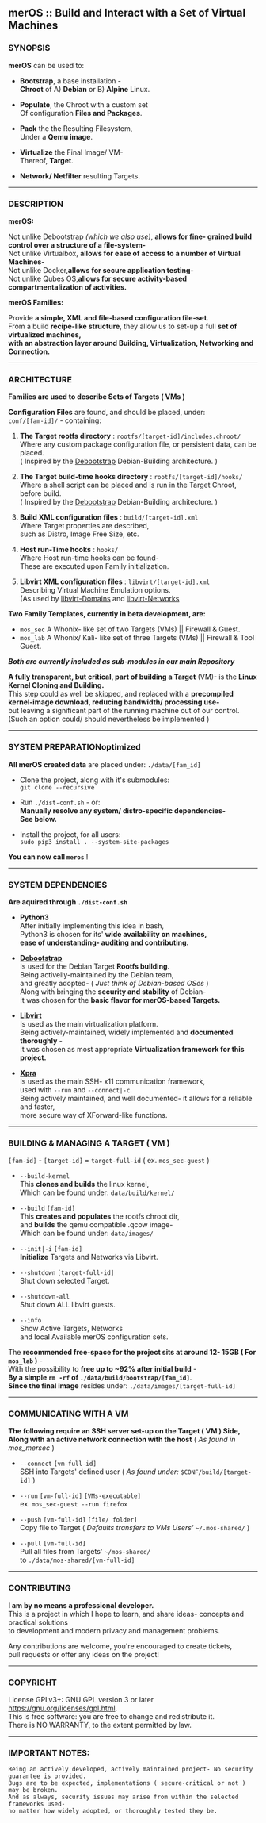 ## merOS :: Build and Interact with a Set of Virtual Machines<br>

### SYNOPSIS

**merOS** can be used to:

- **Bootstrap**, a base installation - <br> **Chroot** of A) **Debian** or B) **Alpine** Linux.
	
- **Populate**, the Chroot with a custom set <br> Of configuration **Files and Packages**.

- **Pack** the the Resulting Filesystem, <br> Under a **Qemu image**.

- **Virtualize** the Final Image/ VM- <br> Thereof, **Target**.

- **Network/ Netfilter** resulting Targets.

---
### DESCRIPTION

**merOS:** <br>

Not unlike Debootstrap *(which we also use)*, **allows for fine- grained build control over a structure of a file-system-**<br>
Not unlike Virtualbox, **allows for ease of access to a number of Virtual Machines-** <br>
Not unlike Docker,**allows for secure application testing-** <br>
Not unlike Qubes OS,**allows for secure activity-based compartmentalization of activities.**

**merOS Families:** <br>

Provide **a simple, XML and file-based configuration file-set**. <br>
From a build **recipe-like structure**, they allow us to set-up a full **set of virtualized machines,<br> 
with an abstraction layer around Building, Virtualization, Networking and Connection.** <br>

---
### ARCHITECTURE

**Families are used to describe Sets of Targets ( VMs )**

**Configuration Files** are found, and should be placed,
under: <br> `conf/[fam-id]/` - containing:
	
1. **The Target rootfs directory** : `rootfs/[target-id]/includes.chroot/` <br>
	Where any custom package configuration file, or persistent data, can be placed. <br>
	( Inspired by the [Debootstrap](https://debian-live-config.readthedocs.io/en/latest/custom.html#config-includes-chroot) Debian-Building architecture. )


1. **The Target build-time hooks directory** : `rootfs/[target-id]/hooks/ `<br>
	Where a shell script can be placed and is run in the Target Chroot, before build. <br>
	( Inspired by the [Debootstrap](https://debian-live-config.readthedocs.io/en/latest/custom.html#config-hooks) Debian-Building architecture. )

3. **Build XML configuration files** : `build/[target-id].xml` <br>
	Where Target properties are described, <br> such as Distro, Image Free Size, etc.

4. **Host run-Time hooks** : `hooks/` <br>
	Where Host run-time hooks can be found- <br >These are executed upon Family initialization.

5. **Libvirt XML configuration files** : `libvirt/[target-id].xml`<br>
	Describing Virtual Machine Emulation options. <br>
	(As used by [libvirt-Domains](https://libvirt.org/formatdomain.html) and
	[libvirt-Networks](https://libvirt.org/formatnetwork.html)
	

**Two Family Templates, currently in beta development, are:** <br>

- `mos_sec` A Whonix- like set of two Targets (VMs) || Firewall & Guest.
- `mos_lab` A Whonix/ Kali- like set of three Targets (VMs) || Firewall & Tool  Guest.

***Both are currently included as sub-modules in our main Repository***

**A fully transparent, but critical, part of building a Target** (VM)-	is the **Linux Kernel Cloning and Building.** <br>
	This step could as well be skipped, and replaced with a **precompiled kernel-image download,
	reducing bandwidth/ processing use-** <br> but leaving a significant part of the running machine out of our control. <br>
	(Such an option could/ should nevertheless be implemented )

---
### SYSTEM PREPARATIONoptimized

**All merOS created data** are placed
under: `./data/[fam_id]`<br>

- Clone the project, along with it's submodules: <br>
`git clone --recursive`<br>

- Run `./dist-conf.sh` - or: <br>
	**Manually resolve any system/ distro-specific dependencies- <br>
	See below.** <br>

- Install the project, for all users: <br>
	`sudo pip3 install . --system-site-packages` <br>

**You can now call `meros`** !



---
### SYSTEM DEPENDENCIES

**Are aquired  through `./dist-conf.sh`** <br>

- **Python3** <br>
	After initially implementing this idea in bash, <br>
	Python3 is chosen for its' **wide availability on machines,** <br>
	**ease of understanding- auditing and contributing.**
	
- **[Debootstrap](https://wiki.debian.org/Debootstrap)** <br>
	Is used for the Debian Target **Rootfs building.** <br>
	Being activelly-maintained by the Debian team, <br>
	and greatly adopted-	( *Just think of Debian-based OSes* ) <br>
	Along with bringing the **security and stability** of Debian- <br>
	It was chosen for the **basic flavor for merOS-based Targets.**

- **[Libvirt](https://libvirt.org/)** <br>
	Is used as the main virtualization platform. <br>
	Being actively-maintained, widely implemented and **documented thoroughly** -<br> 
	It was chosen as most appropriate **Virtualization framework for this project.**
	
- **[Xpra](https://www.xpra.org/)** <br>
	Is used as the main SSH- x11 communication framework, <br>
	used with `--run` and `--connect|-c`. <br>
	Being actively maintained, and well documented- it allows for a reliable and faster, <br>
	more secure way of XForward-like functions.

---
### BUILDING & MANAGING A TARGET ( VM )

`[fam-id]` - `[target-id]` = `target-full-id`  ( ex. `mos_sec-guest` )  <br>

- `--build-kernel`<br>
This **clones and builds** the linux kernel, <br>
Which can be found under: `data/build/kernel/`

- `--build` `[fam-id]` <br>
This **creates and populates** the rootfs chroot dir, <br>
and **builds** the qemu compatible .qcow image- <br> 
Which can be found under: `data/images/`

- `--init|-i` `[fam-id]` <br>
**Initialize** Targets and Networks via Libvirt.

- `--shutdown` `[target-full-id]`<br>
Shut down selected Target.

- `--shutdown-all` <br>
Shut down ALL libvirt guests. 

- `--info` <br>
Show Active Targets, Networks <br>
and local Available merOS configuration sets.

The **recommended free-space for the project sits at around 12- 15GB ( For `mos_lab` )** - <br>
With the possibility to **free up to ~92% after initial build** - <br> **By  a simple `rm -rf` of `./data/build/bootstrap/[fam_id]`**. <br>
**Since the final image** resides under: `./data/images/[target-full-id]`

---
### COMMUNICATING WITH A VM

**The following require an SSH server set-up on the Target ( VM ) Side, <br> Along with an active network connection with the host** ( *As found in mos_mersec* )


-  `--connect` `[vm-full-id]`<br>
SSH into Targets' defined user ( *As found under:* `$CONF/build/[target-id]` )

-  `--run` `[vm-full-id]` `[VMs-executable]`<br>
ex. `mos_sec-guest --run firefox`

- `--push` `[vm-full-id]` `[file/ folder]`<br>
Copy file to Target ( *Defaults transfers to VMs Users'* `~/.mos-shared/` )

- `--pull` `[vm-full-id]` <br>
Pull all files from Targets' `~/mos-shared/` <br>
to `./data/mos-shared/[vm-full-id]`


---
### CONTRIBUTING

**I am by no means a professional developer.** <br>
This is a project in which I hope to learn, and share ideas-
concepts and practical solutions <br> 
to development and
modern privacy and management problems.

Any contributions are welcome, you're encouraged to create tickets, <br>
pull requests
or offer any ideas on the project!
 
---
### COPYRIGHT

License GPLv3+: GNU GPL version 3 or later <https://gnu.org/licenses/gpl.html>. <br>
This is free software: you are free to change and redistribute it.<br> 
There is NO WARRANTY, to the extent permitted by law.

---
### IMPORTANT NOTES:
	Being an actively developed, actively maintained project- No security guarantee is provided.
	Bugs are to be expected, implementations ( secure-critical or not ) may be broken.
	And as always, security issues may arise from within the selected frameworks used-
	no matter how widely adopted, or thoroughly tested they be.
